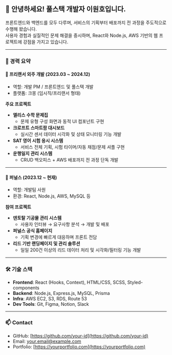## 👋 안녕하세요! 풀스택 개발자 이원호입니다.

프론트엔드와 백엔드를 모두 다루며, 서비스의 기획부터 배포까지 전 과정을 주도적으로 수행해 왔습니다.  
사용자 경험과 실질적인 문제 해결을 중시하며, React와 Node.js, AWS 기반의 웹 프로젝트에 강점을 가지고 있습니다.

---

### 💼 경력 요약

#### 📌 프리랜서 외주 개발 (2023.03 ~ 2024.12)  
- 역할: 개발 PM / 프론트엔드 및 풀스택 개발  
- 플랫폼: 크몽 (임시직/프리랜서 형태)

**주요 프로젝트**
- **엘리스 수학 문제집**
  - 문제 유형 구성 화면과 동적 UI 컴포넌트 구현
- **크로프트 스마트팜 대시보드**
  - 실시간 센서 데이터 시각화 및 상태 모니터링 기능 개발
- **SAT 영어 시험 응시 시스템**
  - 서비스 전체 기획, 시험 타이머/자동 채점/문제 셔플 구현
- **운행일지 관리 시스템**
  - CRUD 백오피스 + AWS 배포까지 전 과정 단독 개발

---

#### 🏢 퍼널스 (2023.12 ~ 현재)  
- 역할: 개발팀 사원  
- 환경: React, Node.js, AWS, MySQL 등

**참여 프로젝트**
- **덴토탈 기공물 관리 시스템**
  - 사용자 인터뷰 → 요구사항 분석 → 개발 및 배포
- **퍼널스 공식 홈페이지**
  - 기획 변경에 빠르게 대응하며 프론트 전담
- **리드 기반 랜딩페이지 및 관리 솔루션**
  - 일일 200건 이상의 리드 데이터 처리 및 시각화/필터링 기능 개발

---

### 🛠️ 기술 스택

- **Frontend**: React (Hooks, Context), HTML/CSS, SCSS, Styled-components  
- **Backend**: Node.js, Express.js, MySQL, Prisma  
- **Infra**: AWS EC2, S3, RDS, Route 53  
- **Dev Tools**: Git, Figma, Notion, Slack

---

### 📫 Contact

- GitHub: [https://github.com/your-id](https://github.com/your-id)  
- Email: your.email@example.com  
- Portfolio: [https://yourportfolio.com](https://yourportfolio.com)
